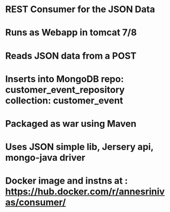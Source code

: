# REST Consumer for the JSON Data
# Runs as Webapp in tomcat 7/8
# Reads JSON data from a POST
# Inserts into MongoDB repo: customer_event_repository collection: customer_event
# Packaged as war using Maven
# Uses JSON simple lib, Jersery api, mongo-java driver
# Docker image and instns at : https://hub.docker.com/r/annesrinivas/consumer/
 
